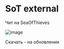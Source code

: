 # SoT external

Чит на SeaOfThieves

![image](https://user-images.githubusercontent.com/53594431/209291123-2137afc2-8f9c-482c-8946-89550c53c1ae.png)





Скачать - на обновлении
